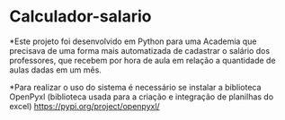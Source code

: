 # Calculador-salario

*Este projeto foi desenvolvido em Python para uma Academia que precisava de uma forma mais automatizada de cadastrar o salário dos professores, que recebem por hora de aula em relação a quantidade de aulas dadas em um mês. 

*Para realizar o uso do sistema é necessário se instalar a biblioteca OpenPyxl (biblioteca usada para a criação e integração de planilhas do excel) https://pypi.org/project/openpyxl/
